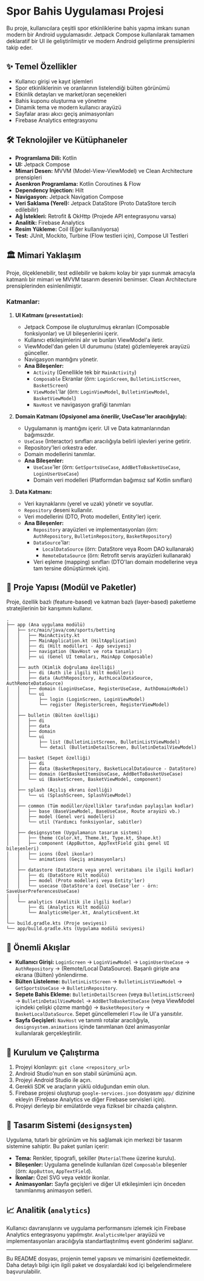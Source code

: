 # Spor Bahis Uygulaması Projesi

Bu proje, kullanıcılara çeşitli spor etkinliklerine bahis yapma imkanı sunan modern bir Android uygulamasıdır. Jetpack Compose kullanılarak tamamen deklaratif bir UI ile geliştirilmiştir ve modern Android geliştirme prensiplerini takip eder.

## ✨ Temel Özellikler

* Kullanıcı girişi ve kayıt işlemleri
* Spor etkinliklerinin ve oranlarının listelendiği bülten görünümü
* Etkinlik detayları ve market/oran seçenekleri
* Bahis kuponu oluşturma ve yönetme
* Dinamik tema ve modern kullanıcı arayüzü
* Sayfalar arası akıcı geçiş animasyonları
* Firebase Analytics entegrasyonu

## 🛠️ Teknolojiler ve Kütüphaneler

* **Programlama Dili:** Kotlin
* **UI:** Jetpack Compose
* **Mimari Desen:** MVVM (Model-View-ViewModel) ve Clean Architecture prensipleri
* **Asenkron Programlama:** Kotlin Coroutines & Flow
* **Dependency Injection:** Hilt
* **Navigasyon:** Jetpack Navigation Compose
* **Veri Saklama (Yerel):** Jetpack DataStore (Proto DataStore tercih edilebilir)
* **Ağ İstekleri:** Retrofit & OkHttp (Projede API entegrasyonu varsa)
* **Analitik:** Firebase Analytics
* **Resim Yükleme:** Coil (Eğer kullanılıyorsa)
* **Test:** JUnit, Mockito, Turbine (Flow testleri için), Compose UI Testleri

## 🏛️ Mimari Yaklaşım

Proje, ölçeklenebilir, test edilebilir ve bakımı kolay bir yapı sunmak amacıyla katmanlı bir mimari ve MVVM tasarım desenini benimser. Clean Architecture prensiplerinden esinlenilmiştir.

### Katmanlar:

1.  **UI Katmanı (`presentation`):**
    * Jetpack Compose ile oluşturulmuş ekranları (Composable fonksiyonlar) ve UI bileşenlerini içerir.
    * Kullanıcı etkileşimlerini alır ve bunları ViewModel'a iletir.
    * ViewModel'dan gelen UI durumunu (state) gözlemleyerek arayüzü günceller.
    * Navigasyon mantığını yönetir.
    * **Ana Bileşenler:**
        * `Activity` (Genellikle tek bir `MainActivity`)
        * `Composable` Ekranlar (örn: `LoginScreen`, `BulletinListScreen`, `BasketScreen`)
        * `ViewModel`'lar (örn: `LoginViewModel`, `BulletinViewModel`, `BasketViewModel`)
        * `NavHost` ve navigasyon grafiği tanımları

2.  **Domain Katmanı (Opsiyonel ama önerilir, UseCase'ler aracılığıyla):**
    * Uygulamanın iş mantığını içerir. UI ve Data katmanlarından bağımsızdır.
    * `UseCase` (Interactor) sınıfları aracılığıyla belirli işlevleri yerine getirir.
    * Repository'leri orkestra eder.
    * Domain modellerini tanımlar.
    * **Ana Bileşenler:**
        * `UseCase`'ler (örn: `GetSportsUseCase`, `AddBetToBasketUseCase`, `LoginUserUseCase`)
        * Domain veri modelleri (Platformdan bağımsız saf Kotlin sınıfları)

3.  **Data Katmanı:**
    * Veri kaynaklarını (yerel ve uzak) yönetir ve soyutlar.
    * `Repository` deseni kullanılır.
    * Veri modellerini (DTO, Proto modelleri, Entity'ler) içerir.
    * **Ana Bileşenler:**
        * `Repository` arayüzleri ve implementasyonları (örn: `AuthRepository`, `BulletinRepository`, `BasketRepository`)
        * `DataSource`'lar:
            * `LocalDataSource` (örn: DataStore veya Room DAO kullanarak)
            * `RemoteDataSource` (örn: Retrofit servis arayüzleri kullanarak)
        * Veri eşleme (mapping) sınıfları (DTO'ları domain modellerine veya tam tersine dönüştürmek için).

## 📂 Proje Yapısı (Modül ve Paketler)

Proje, özellik bazlı (feature-based) ve katman bazlı (layer-based) paketleme stratejilerinin bir karışımını kullanır.

```
.
├── app (Ana uygulama modülü)
│   ├── src/main/java/com/sports/betting
│   │   ├── MainActivity.kt
│   │   ├── MainApplication.kt (HiltApplication)
│   │   ├── di (Hilt modülleri - App seviyesi)
│   │   ├── navigation (NavHost ve rota tanımları)
│   │   ├── ui (Genel UI temaları, MainApp Composable)
│   │
│   ├── auth (Kimlik doğrulama özelliği)
│   │   ├── di (Auth ile ilgili Hilt modülleri)
│   │   ├── data (AuthRepository, AuthLocalDataSource, AuthRemoteDataSource)
│   │   ├── domain (LoginUseCase, RegisterUseCase, AuthDomainModel)
│   │   └── ui
│   │       ├── login (LoginScreen, LoginViewModel)
│   │       └── register (RegisterScreen, RegisterViewModel)
│   │
│   ├── bulletin (Bülten özelliği)
│   │   ├── di
│   │   ├── data
│   │   ├── domain
│   │   └── ui
│   │       ├── list (BulletinListScreen, BulletinListViewModel)
│   │       └── detail (BulletinDetailScreen, BulletinDetailViewModel)
│   │
│   ├── basket (Sepet özelliği)
│   │   ├── di
│   │   ├── data (BasketRepository, BasketLocalDataSource - DataStore)
│   │   ├── domain (GetBasketItemsUseCase, AddBetToBasketUseCase)
│   │   └── ui (BasketScreen, BasketViewModel, component)
│   │
│   ├── splash (Açılış ekranı özelliği)
│   │   └── ui (SplashScreen, SplashViewModel)
│   │
│   ├── common (Tüm modüller/özellikler tarafından paylaşılan kodlar)
│   │   ├── base (BaseViewModel, BaseUseCase, Route arayüzü vb.)
│   │   ├── model (Genel veri modelleri)
│   │   └── util (Yardımcı fonksiyonlar, sabitler)
│   │
│   ├── designsystem (Uygulamanın tasarım sistemi)
│   │   ├── theme (Color.kt, Theme.kt, Type.kt, Shape.kt)
│   │   ├── component (AppButton, AppTextField gibi genel UI bileşenleri)
│   │   ├── icons (Özel ikonlar)
│   │   └── animations (Geçiş animasyonları)
│   │
│   ├── datastore (DataStore veya yerel veritabanı ile ilgili kodlar)
│   │   ├── di (DataStore Hilt modülü)
│   │   ├── model (Proto modelleri veya Entity'ler)
│   │   └── usecase (DataStore'a özel UseCase'ler - örn: SaveUserPreferencesUseCase)
│   │
│   └── analytics (Analitik ile ilgili kodlar)
│       ├── di (Analytics Hilt modülü)
│       └── AnalyticsHelper.kt, AnalyticsEvent.kt
│
└── build.gradle.kts (Proje seviyesi)
└── app/build.gradle.kts (Uygulama modülü seviyesi)
```

## 🔄 Önemli Akışlar

* **Kullanıcı Girişi:** `LoginScreen` -> `LoginViewModel` -> `LoginUserUseCase` -> `AuthRepository` -> (Remote/Local DataSource). Başarılı girişte ana ekrana (Bülten) yönlendirme.
* **Bülten Listeleme:** `BulletinListScreen` -> `BulletinListViewModel` -> `GetSportsUseCase` -> `BulletinRepository`.
* **Sepete Bahis Ekleme:** `BulletinDetailScreen` (veya `BulletinListScreen`) -> `BulletinDetailViewModel` -> `AddBetToBasketUseCase` (veya ViewModel içindeki çelişki çözme mantığı) -> `BasketRepository` -> `BasketLocalDataSource`. Sepet güncellemeleri `Flow` ile UI'a yansıtılır.
* **Sayfa Geçişleri:** `NavHost` ve tanımlı rotalar aracılığıyla, `designsystem.animations` içinde tanımlanan özel animasyonlar kullanılarak gerçekleştirilir.

## 🚀 Kurulum ve Çalıştırma

1.  Projeyi klonlayın: `git clone <repository_url>`
2.  Android Studio'nun en son stabil sürümünü açın.
3.  Projeyi Android Studio ile açın.
4.  Gerekli SDK ve araçların yüklü olduğundan emin olun.
5.  Firebase projesi oluşturup `google-services.json` dosyasını `app/` dizinine ekleyin (Firebase Analytics ve diğer Firebase servisleri için).
6.  Projeyi derleyip bir emülatörde veya fiziksel bir cihazda çalıştırın.

## 🎨 Tasarım Sistemi (`designsystem`)

Uygulama, tutarlı bir görünüm ve his sağlamak için merkezi bir tasarım sistemine sahiptir. Bu paket şunları içerir:
* **Tema:** Renkler, tipografi, şekiller (`MaterialTheme` üzerine kurulu).
* **Bileşenler:** Uygulama genelinde kullanılan özel `Composable` bileşenler (örn: `AppButton`, `AppTextField`).
* **İkonlar:** Özel SVG veya vektör ikonlar.
* **Animasyonlar:** Sayfa geçişleri ve diğer UI etkileşimleri için önceden tanımlanmış animasyon setleri.

## 📈 Analitik (`analytics`)

Kullanıcı davranışlarını ve uygulama performansını izlemek için Firebase Analytics entegrasyonu yapılmıştır. `AnalyticsHelper` arayüzü ve implementasyonları aracılığıyla standartlaştırılmış event gönderimi sağlanır.

---

Bu README dosyası, projenin temel yapısını ve mimarisini özetlemektedir. Daha detaylı bilgi için ilgili paket ve dosyalardaki kod içi belgelendirmelere başvurulabilir.
